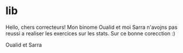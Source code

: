 # lib
Hello, chers correcteurs! 
Mon binome Oualid et moi Sarra n'avojns pas reussi a realiser les exercices sur les stats.
Sur ce bonne corecction :)

Oualid et Sarra

